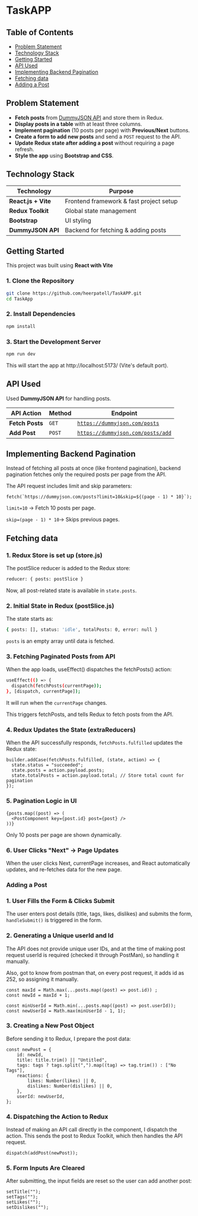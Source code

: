 # TaskAPP

## Table of Contents  
- [Problem Statement](#problem-statement)  
- [Technology Stack](#technology-stack)  
- [Getting Started](#getting-started)  
- [API Used](#api-used)
- [Implementing Backend Pagination](#implementing-backend-pagination)
- [Fetching data](#fetching-data)  
- [Adding a Post](#adding-a-post)

## Problem Statement

- **Fetch posts** from [DummyJSON API](https://dummyjson.com/posts) and store them in Redux.
- **Display posts in a table** with at least three columns.
- **Implement pagination** (10 posts per page) with **Previous/Next** buttons.
- **Create a form to add new posts** and send a `POST` request to the API.
- **Update Redux state after adding a post** without requiring a page refresh.
- **Style the app** using **Bootstrap and CSS**.

## Technology Stack

| **Technology**      | **Purpose**                          |
|---------------------|--------------------------------------|
| **React.js + Vite** | Frontend framework & fast project setup |
| **Redux Toolkit**   | Global state management             |
| **Bootstrap**      | UI styling                          |
| **DummyJSON API**   | Backend for fetching & adding posts |

## Getting Started

This project was built using **React with Vite**

### **1️. Clone the Repository**
```sh
git clone https://github.com/heerpatell/TaskAPP.git
cd TaskApp
```

### **2️. Install Dependencies**
```sh
npm install
```
### **3. Start the Development Server**
```sh
npm run dev
```

This will start the app at http://localhost:5173/ (Vite's default port).

## API Used

Used **DummyJSON API** for handling posts.

| **API Action**   | **Method** | **Endpoint**                        |
|------------------|-----------|------------------------------------|
| **Fetch Posts**  | `GET`      | [`https://dummyjson.com/posts`](https://dummyjson.com/posts) |
| **Add Post**     | `POST`     | [`https://dummyjson.com/posts/add`](https://dummyjson.com/posts/add) |


## Implementing Backend Pagination  
Instead of fetching all posts at once (like frontend pagination), backend pagination fetches only the required posts per page from the API.

The API request includes limit and skip parameters:

```
fetch(`https://dummyjson.com/posts?limit=10&skip=${(page - 1) * 10}`);
```
```limit=10``` → Fetch 10 posts per page.

```skip=(page - 1) * 10```→ Skips previous pages.


## Fetching data

### **1️. Redux Store is set up (store.js)**


The postSlice reducer is added to the Redux store:

```sh
reducer: { posts: postSlice }
```
Now, all post-related state is available in ```state.posts```.


### **️2. Initial State in Redux (postSlice.js)**

The state starts as:
```sh
{ posts: [], status: 'idle', totalPosts: 0, error: null }
```

```posts``` is an empty array until data is fetched.

### **3. Fetching Paginated Posts from API**

When the app loads, useEffect() dispatches the fetchPosts() action:

```sh
useEffect(() => {
  dispatch(fetchPosts(currentPage));
}, [dispatch, currentPage]);
```

It will run when the ```currentPage``` changes.

This triggers fetchPosts, and tells Redux to fetch posts from the API.

### **4. Redux Updates the State (extraReducers)**

When the API successfully responds, ```fetchPosts.fulfilled``` updates the Redux state:

```
builder.addCase(fetchPosts.fulfilled, (state, action) => {
  state.status = "succeeded";
  state.posts = action.payload.posts;
  state.totalPosts = action.payload.total; // Store total count for pagination
});
```

### **5. Pagination Logic in UI**

```
{posts.map((post) => (
  <PostComponent key={post.id} post={post} />
))}
```
Only 10 posts per page are shown dynamically.

### **6. User Clicks "Next" → Page Updates**
When the user clicks Next, currentPage increases, and React automatically updates, and re-fetches data for the new page.


### Adding a Post

### **1. User Fills the Form & Clicks Submit**
The user enters post details (title, tags, likes, dislikes) and submits the form, ```handleSubmit()``` is triggered in the form.

### **2. Generating a Unique userId and Id**

The API does not provide unique user IDs, and at the time of making post request userId is required (checked it through PostMan), so handling it manually. 

Also, got to know from postman that, on every post request, it adds id as 252, so assigning it manually. 

```
const maxId = Math.max(...posts.map((post) => post.id)) ;
const newId = maxId + 1; 

const minUserId = Math.min(...posts.map((post) => post.userId));
const newUserId = Math.max(minUserId - 1, 1); 
```

### **3. Creating a New Post Object**
Before sending it to Redux, I prepare the post data:
```
const newPost = {
    id: newId,
    title: title.trim() || "Untitled",
    tags: tags ? tags.split(",").map((tag) => tag.trim()) : ["No Tags"],
    reactions: {
        likes: Number(likes) || 0,
        dislikes: Number(dislikes) || 0,
    },
    userId: newUserId,
};

```
### **4. Dispatching the Action to Redux**
Instead of making an API call directly in the component, I dispatch the action. This sends the post to Redux Toolkit, which then handles the API request.

```
dispatch(addPost(newPost));
```

### **5. Form Inputs Are Cleared**
After submitting, the input fields are reset so the user can add another post:

```
setTitle("");
setTags("");
setLikes("");
setDislikes("");
```
